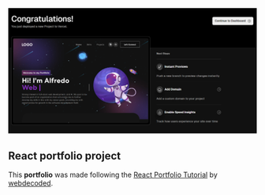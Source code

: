 <div align="center">
  <img src="/README_FILES/vercelDeployment.png" alt="Banner">
</div>

## React portfolio project 
This **portfolio** was made following the [React Portfolio Tutorial](https://www.youtube.com/watch?v=hYv6BM2fWd8&t=1784s) by [webdecoded](https://github.com/judygab). 
